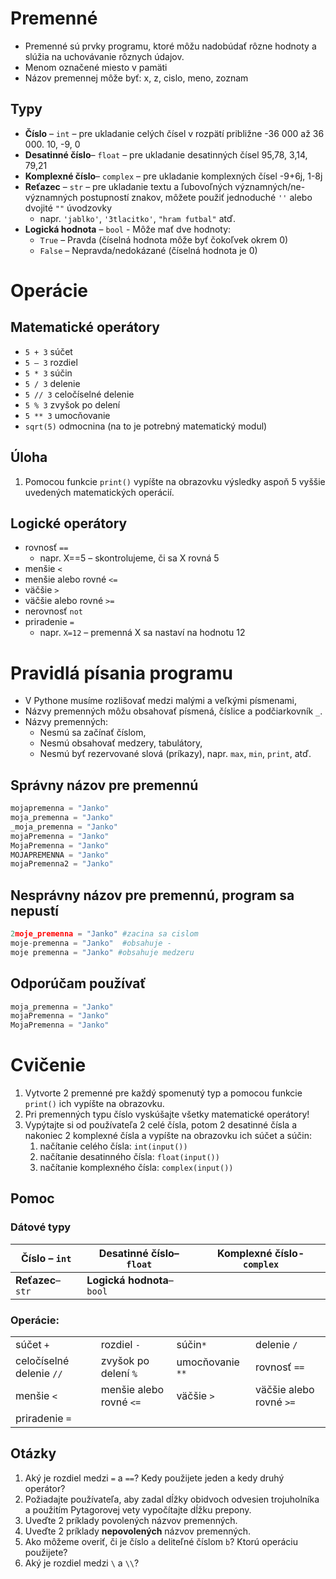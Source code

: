 # Premenné

- Premenné sú prvky programu, ktoré môžu nadobúdať rôzne hodnoty a slúžia na uchovávanie rôznych údajov.
- Menom označené miesto v pamäti
- Názov premennej môže byť: x, z, cislo, meno, zoznam

## Typy 
- **Číslo** – `int` – pre ukladanie celých čísel v rozpätí približne -36 000 až 36 000. 10, -9, 0
- **Desatinné číslo**– `float` – pre ukladanie desatinných čísel 95,78, 3,14, 79,21
- **Komplexné číslo**– `complex` – pre ukladanie komplexných čísel -9+6j, 1-8j
- **Reťazec** – `str` – pre ukladanie textu a ľubovoľných významných/ne-významných postupností znakov, môžete použiť jednoduché `''` alebo dvojité `""` úvodzovky
    - napr. `'jablko'`, `'3tlacitko'`, `"hram futbal"` atď.
- **Logická hodnota** – `bool` - Môže mať dve hodnoty:
    - `True` – Pravda (číselná hodnota môže byť čokoľvek okrem 0)
    - `False` – Nepravda/nedokázané (číselná hodnota je 0)
# Operácie
## Matematické operátory
- `5 + 3` súčet
- `5 – 3` rozdiel
- `5 * 3` súčin
- `5 / 3` delenie
- `5 // 3` celočíselné delenie
- `5 % 3` zvyšok po delení
- `5 ** 3` umocňovanie
- `sqrt(5)` odmocnina (na to je potrebný matematický modul)
## Úloha
1. Pomocou funkcie `print()` vypíšte na obrazovku výsledky aspoň 5 vyššie uvedených matematických operácií.
## Logické operátory
- rovnosť `==`
    - napr. X==5 – skontrolujeme, či sa X rovná 5
- menšie `<`
- menšie alebo rovné `<=`
- väčšie `>`
- väčšie alebo rovné `>=`
- nerovnosť `not`
- priradenie `=`
    - napr. `X=12` – premenná X sa nastaví na hodnotu 12

# Pravidlá písania programu
- V Pythone musíme rozlišovať medzi malými a veľkými písmenami,
- Názvy premenných môžu obsahovať písmená, číslice a podčiarkovník `_`.
- Názvy premenných:
    - Nesmú sa začínať číslom,
    - Nesmú obsahovať medzery, tabulátory,
    - Nesmú byť rezervované slová (príkazy), napr. `max`, `min`, `print`, atď.

## Správny názov pre premennú
```py
mojapremenna = "Janko"  
moja_premenna = "Janko"  
_moja_premenna = "Janko"  
mojaPremenna = "Janko"   
MojaPremenna = "Janko"  
MOJAPREMENNA = "Janko"  
mojaPremenna2 = "Janko"
```
## Nesprávny názov pre premennú, program sa nepustí
```py
2moje_premenna = "Janko" #zacina sa cislom  
moje-premenna = "Janko"  #obsahuje -
moje premenna = "Janko" #obsahuje medzeru
```

## Odporúčam používať
```py
moja_premenna = "Janko"
mojaPremenna = "Janko"  
MojaPremenna = "Janko"  
```

# Cvičenie 
1. Vytvorte 2 premenné pre každý spomenutý typ a pomocou funkcie `print()` ich vypíšte na obrazovku.
1. Pri premenných typu číslo vyskúšajte všetky matematické operátory!
1. Vypýtajte si od používateľa 2 celé čísla, potom 2 desatinné čísla a nakoniec 2 komplexné čísla a vypíšte na obrazovku ich súčet a súčin:
    1. načítanie celého čísla: `int(input())`
    1. načítanie desatinného čísla: `float(input())`
    1. načítanie komplexného čísla: `complex(input())`

## Pomoc

### Dátové typy

**Číslo** – `int`|**Desatinné číslo**– `float`|**Komplexné číslo**- `complex`
--|--|--
**Reťazec**– `str`|**Logická hodnota**– `bool`

### Operácie: 

| | | | |
|-|-|-|-|
súčet `+`| rozdiel `-` |  súčin`*`| delenie `/` | 
celočíselné delenie `//` | zvyšok po delení `%` | umocňovanie `**`| rovnosť `==`
menšie `<`|menšie alebo rovné `<=` |väčšie `>`| väčšie alebo rovné `>=`
priradenie `=`|

## Otázky
1. Aký je rozdiel medzi `=` a `==`? Kedy použijete jeden a kedy druhý operátor?
2. Požiadajte používateľa, aby zadal dĺžky obidvoch odvesien trojuholníka a použitím Pytagorovej vety vypočítajte dĺžku prepony.
3. Uveďte 2 príklady povolených názvov premenných.
4. Uveďte 2 príklady **nepovolených** názvov premenných.
5. Ako môžeme overiť, či je číslo `a` deliteľné číslom `b`? Ktorú operáciu použijete?
6. Aký je rozdiel medzi `\` a `\\`?